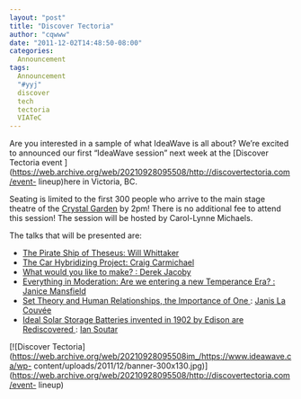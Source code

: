 ```yaml
---
layout: "post"
title: "Discover Tectoria"
author: "cqwww"
date: "2011-12-02T14:48:50-08:00"
categories:
  Announcement
tags: 
  Announcement
  "#yyj"
  discover
  tech
  tectoria
  VIATeC
---
```


Are you interested in a sample of what IdeaWave is all about? We’re excited to
announced our first “IdeaWave session” next week at the [Discover Tectoria
event
](https://web.archive.org/web/20210928095508/http://discovertectoria.com/event-
lineup)here in Victoria, BC.

Seating is limited to the first 300 people who arrive to the main stage
theatre of the [Crystal
Garden](https://web.archive.org/web/20210928095508/https://maps.google.ca/maps?q=Crystal+Garden,+713+Douglas+Street,+Victoria,+British+Columbia&hl=en&ll=48.422579,-123.364191&spn=0.006344,0.017885&sll=49.891235,-97.15369&sspn=50.81846,146.513672&vpsrc=6&hq=Crystal+Garden,+713+Douglas+Street,+Victoria,+British+Columbia&t=m&z=17)
by 2pm! There is no additional fee to attend this session! The session will be
hosted by Carol-Lynne Michaels.

The talks that will be presented are:

  * [The Pirate Ship of Theseus: Will Whittaker](https://web.archive.org/web/20210928095508/https://www.ideawave.ca/the-conference/the-pirate-ship-of-theseus/)
  * [The Car Hybridizing Project: Craig Carmichael](https://web.archive.org/web/20210928095508/https://www.ideawave.ca/the-conference/the-car-hybridizing-project/)
  * [What would you like to make? : Derek Jacoby](https://web.archive.org/web/20210928095508/https://www.ideawave.ca/2011-conference/what-would-you-like-to-make/)
  * [Everything in Moderation: Are we entering a new Temperance Era? : Janice Mansfield ](https://web.archive.org/web/20210928095508/https://www.ideawave.ca/2011-conference/everything-in-moderation-are-we-entering-a-new-temperance-era/)
  * [Set Theory and Human Relationships, the Importance of One ](https://web.archive.org/web/20210928095508/https://www.ideawave.ca/the-conference/set-theory-and-human-relationships-the-importance-of-one/): [Janis La Couvée ](https://web.archive.org/web/20210928095508/https://victoriaconnection.wordpress.com/)
  * [Ideal Solar Storage Batteries invented in 1902 by Edison are Rediscovered ](https://web.archive.org/web/20210928095508/https://www.ideawave.ca/the-conference/ideal-solar-storage-batteries-invented-in-1902-by-edison-are-rediscovered/): [Ian Soutar ](https://web.archive.org/web/20210928095508/http://www.nickel-iron-battery.com/)

[![Discover
Tectoria](https://web.archive.org/web/20210928095508im_/https://www.ideawave.ca/wp-
content/uploads/2011/12/banner-300x130.jpg)](https://web.archive.org/web/20210928095508/http://discovertectoria.com/event-
lineup)


[//]: # (Retrieved from https://web.archive.org/web/20210926192459/https://www.ideawave.ca/discover-tectoria/)